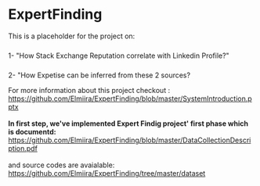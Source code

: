 # ExpertFinding
This is a placeholder for the project on:
###
1- "How Stack Exchange Reputation correlate with Linkedin Profile?"
###
2- "How Expetise can be inferred from these 2 sources?

For more information  about this project checkout :<br>
https://github.com/Elmiira/ExpertFinding/blob/master/SystemIntroduction.pptx<br><br>
<b>In first step, we've implemented Expert Findig project' first phase which is documentd:</b><br>
https://github.com/Elmiira/ExpertFinding/blob/master/DataCollectionDescription.pdf<br><br>
 and source codes are avaialable:
 https://github.com/Elmiira/ExpertFinding/tree/master/dataset<br><br>


